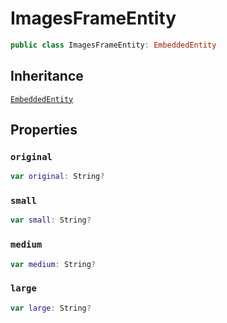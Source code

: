 # ImagesFrameEntity

``` swift
public class ImagesFrameEntity: EmbeddedEntity
```

## Inheritance

[`EmbeddedEntity`](api-reference/EmbeddedEntity)

## Properties

### `original`

``` swift
var original: String?
```

### `small`

``` swift
var small: String?
```

### `medium`

``` swift
var medium: String?
```

### `large`

``` swift
var large: String?
```
